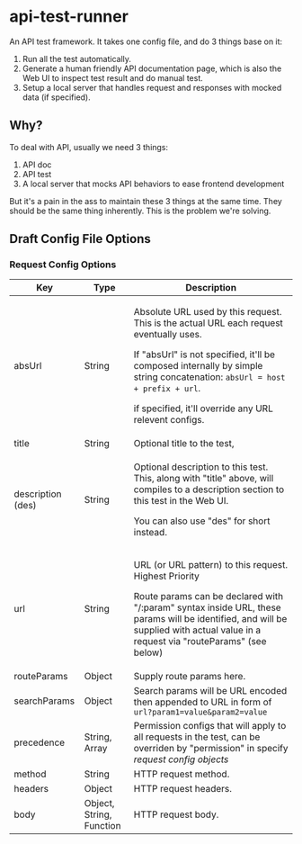 # api-test-runner

An API test framework. It takes one config file, and do 3 things base on it:

1. Run all the test automatically.
2. Generate a human friendly API documentation page, which is also the Web UI to inspect test result and do manual test.
3. Setup a local server that handles request and responses with mocked data (if specified).

## Why?

To deal with API, usually we need 3 things:

1. API doc
2. API test
3. A local server that mocks API behaviors to ease frontend development

But it's a pain in the ass to maintain these 3 things at the same time. They should be the same thing inherently. This is the problem we're solving.

## Draft Config File Options

### Request Config Options

<table class="table table-bordered table-stripped">
              <thead>
                <tr>
                  <th>Key</th>
                  <th>Type</th>
                  <th>Description</th>
                </tr>
              </thead>
              <tbody>
                <tr>
                  <td>absUrl</td>
                  <td>String</td>
                  <td> 
                    <p>Absolute URL used by this request. This is the actual URL each request eventually uses. </p>
                    <p>If "absUrl" is not specified, it'll be composed internally by simple string concatenation: <code>absUrl = host + prefix + url</code>. </p>
                    <p>if specified, it'll override any URL relevent configs.</p>
                  </td>
                </tr>
                <tr>
                  <td>title</td>
                  <td>String</td>
                  <td>Optional title to the test, </td>
                </tr>
                <tr>
                  <td>description (des)</td>
                  <td>String</td>
                  <td> 
                    <p>Optional description to this test. This, along with "title" above, will compiles to a description section to this test in the Web UI.</p>
                    <p>You can also use "des" for short instead.</p>
                  </td>
                </tr>
                <tr>
                  <td>url</td>
                  <td>String</td>
                  <td> 
                    <p>URL (or URL pattern) to this request. <span class="label label-primary">Highest Priority</span></p>
                    <p>Route params can be declared with "/:param" syntax inside URL, these params will be identified, and will be supplied with actual value in a request via "routeParams" (see below)</p>
                  </td>
                </tr>
                <tr>
                  <td>routeParams</td>
                  <td>Object</td>
                  <td>Supply route params here.</td>
                </tr>
                <tr>
                  <td>searchParams</td>
                  <td>Object</td>
                  <td>Search params will be URL encoded then appended to URL in form of <code>url?param1=value&amp;<span></span>param2=value</code></td>
                </tr>
                <tr>
                  <td>precedence</td>
                  <td>String, Array</td>
                  <td>Permission configs that will apply to all requests in the test, can be overriden by "permission" in specify <em>request config objects</em></td>
                </tr>
                <tr>
                  <td>method</td>
                  <td>String</td>
                  <td>HTTP request method.</td>
                </tr>
                <tr>
                  <td>headers</td>
                  <td>Object</td>
                  <td>HTTP request headers.</td>
                </tr>
                <tr>
                  <td>body</td>
                  <td>Object, String, Function</td>
                  <td>HTTP request body.</td>
                </tr>
              </tbody>
            </table>
